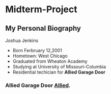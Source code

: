 # Midterm-Project
## My Personal Biography
Joshua Jenkins
*   Born Ferbruary 12,2001
*   Hometown: West Chicago
*   Graduated from Wheaton Academy
*   Studying at University of Missouri-Columbia
*   Residential techician for **Allied Garage Door**

### Allied Garage Door [Allied](https://allieddoor.com/).
